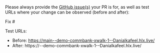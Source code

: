 Please always provide the [GitHub issue(s)](../issues) your PR is for, as well as test URLs where your change can be observed (before and after):

Fix #<gh-issue-id>

Test URLs:
- Before: https://main--demo-commbank-xwalk-1--Danialkafeel.hlx.live/
- After: https://<branch>--demo-commbank-xwalk-1--Danialkafeel.hlx.live/
